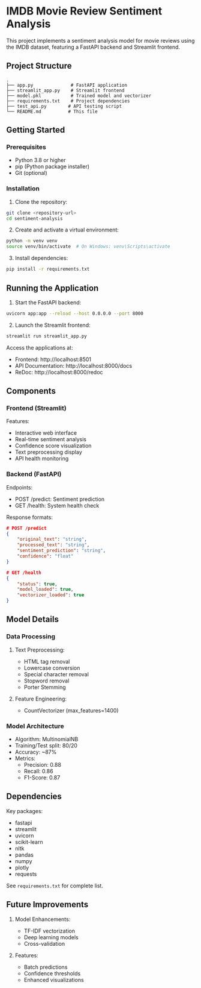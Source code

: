 # IMDB Movie Review Sentiment Analysis

This project implements a sentiment analysis model for movie reviews using the IMDB dataset, featuring a FastAPI backend and Streamlit frontend.

## Project Structure
```
.
├── app.py              # FastAPI application
├── streamlit_app.py    # Streamlit frontend
├── model.pkl           # Trained model and vectorizer
├── requirements.txt    # Project dependencies
├── test_api.py        # API testing script
└── README.md          # This file
```

## Getting Started

### Prerequisites
- Python 3.8 or higher
- pip (Python package installer)
- Git (optional)

### Installation

1. Clone the repository:
```bash
git clone <repository-url>
cd sentiment-analysis
```

2. Create and activate a virtual environment:
```bash
python -m venv venv
source venv/bin/activate  # On Windows: venv\Scripts\activate
```

3. Install dependencies:
```bash
pip install -r requirements.txt
```

## Running the Application

1. Start the FastAPI backend:
```bash
uvicorn app:app --reload --host 0.0.0.0 --port 8000
```

2. Launch the Streamlit frontend:
```bash
streamlit run streamlit_app.py
```

Access the applications at:
- Frontend: http://localhost:8501
- API Documentation: http://localhost:8000/docs
- ReDoc: http://localhost:8000/redoc

## Components

### Frontend (Streamlit)
Features:
- Interactive web interface
- Real-time sentiment analysis
- Confidence score visualization
- Text preprocessing display
- API health monitoring

### Backend (FastAPI)
Endpoints:
- POST /predict: Sentiment prediction
- GET /health: System health check

Response formats:
```json
# POST /predict
{
    "original_text": "string",
    "processed_text": "string",
    "sentiment_prediction": "string",
    "confidence": "float"
}

# GET /health
{
    "status": true,
    "model_loaded": true,
    "vectorizer_loaded": true
}
```

## Model Details

### Data Processing
1. Text Preprocessing:
   - HTML tag removal
   - Lowercase conversion
   - Special character removal
   - Stopword removal
   - Porter Stemming

2. Feature Engineering:
   - CountVectorizer (max_features=1400)

### Model Architecture
- Algorithm: MultinomialNB
- Training/Test split: 80/20
- Accuracy: ~87%
- Metrics:
  - Precision: 0.88
  - Recall: 0.86
  - F1-Score: 0.87

## Dependencies

Key packages:
- fastapi
- streamlit
- uvicorn
- scikit-learn
- nltk
- pandas
- numpy
- plotly
- requests

See `requirements.txt` for complete list.

## Future Improvements

1. Model Enhancements:
   - TF-IDF vectorization
   - Deep learning models
   - Cross-validation

2. Features:
   - Batch predictions
   - Confidence thresholds
   - Enhanced visualizations

